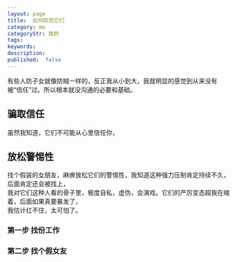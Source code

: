 ```yaml
---
layout: page
title:  如何防范它们
category: me
categoryStr: 我的
tags:
keywords:
description:
published:  false
---
```


有些人防子女就像防贼一样的，反正我从小到大，我就明显的感觉到从来没有被“信任”过。所以根本就没沟通的必要和基础。  

## 骗取信任
虽然我知道，它们不可能从心里信任你，

## 放松警惕性
找个假装的女朋友，麻痹放松它们的警惕性，我知道这种强力压制肯定持续不久，后面肯定还会被找上，  
我对它们这种人看的骨子里，极度自私，虚伪，会演戏。它们的严厉变态超我在缩着，后面如果真要暴发了，  
我估计扛不住，太可怕了。

### 第一步 找份工作
### 第二步 找个假女友


